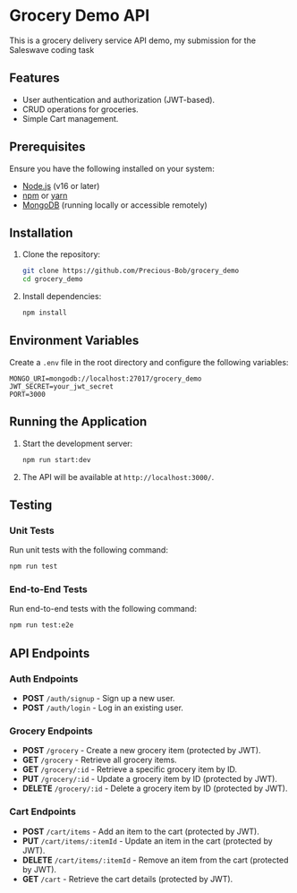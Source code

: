 # Grocery Demo API

This is a grocery delivery service API demo, my submission for the Saleswave coding task

## Features

- User authentication and authorization (JWT-based).
- CRUD operations for groceries.
- Simple Cart management.

## Prerequisites

Ensure you have the following installed on your system:

- [Node.js](https://nodejs.org/) (v16 or later)
- [npm](https://www.npmjs.com/) or [yarn](https://yarnpkg.com/)
- [MongoDB](https://www.mongodb.com/) (running locally or accessible remotely)

## Installation

1. Clone the repository:

   ```bash
   git clone https://github.com/Precious-Bob/grocery_demo
   cd grocery_demo
   ```

2. Install dependencies:
   ```bash
   npm install
   ```

## Environment Variables

Create a `.env` file in the root directory and configure the following variables:

```env
MONGO_URI=mongodb://localhost:27017/grocery_demo
JWT_SECRET=your_jwt_secret
PORT=3000
```

## Running the Application

1. Start the development server:

   ```bash
   npm run start:dev
   ```

2. The API will be available at `http://localhost:3000/`.

## Testing

### Unit Tests

Run unit tests with the following command:

```bash
npm run test
```

### End-to-End Tests

Run end-to-end tests with the following command:

```bash
npm run test:e2e
```

## API Endpoints

### Auth Endpoints

- **POST** `/auth/signup` - Sign up a new user.
- **POST** `/auth/login` - Log in an existing user.

### Grocery Endpoints

- **POST** `/grocery` - Create a new grocery item (protected by JWT).
- **GET** `/grocery` - Retrieve all grocery items.
- **GET** `/grocery/:id` - Retrieve a specific grocery item by ID.
- **PUT** `/grocery/:id` - Update a grocery item by ID (protected by JWT).
- **DELETE** `/grocery/:id` - Delete a grocery item by ID (protected by JWT).

### Cart Endpoints

- **POST** `/cart/items` - Add an item to the cart (protected by JWT).
- **PUT** `/cart/items/:itemId` - Update an item in the cart (protected by JWT).
- **DELETE** `/cart/items/:itemId` - Remove an item from the cart (protected by JWT).
- **GET** `/cart` - Retrieve the cart details (protected by JWT).
